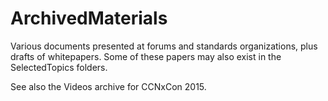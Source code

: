 # ArchivedMaterials
Various documents presented at forums and standards organizations, plus drafts of whitepapers.  Some of these papers may
also exist in the SelectedTopics folders.

See also the Videos archive for CCNxCon 2015.

